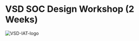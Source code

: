 # VSD SOC Design Workshop (2 Weeks)


![VSD-IAT-logo](https://github.com/Hitesh2598/VSD-SOC-Design-Workshop-2-Week-/assets/108817818/1f898165-dfac-42d6-b6a2-c08693e627ac)

